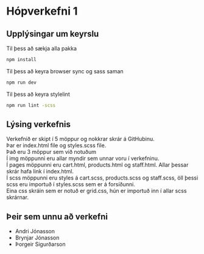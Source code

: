 # Hópverkefni 1

## Upplýsingar um keyrslu

Til þess að sækja alla pakka

```bash
npm install
```

Til þess að keyra browser sync og sass saman

```bash
npm run dev
```

Til þess að keyra stylelint 

```bash
npm run lint -scss
```

## Lýsing verkefnis
Verkefnið er skipt í 5 möppur og nokkrar skrár á GitHubinu. <br>
Þar er index.html file og styles.scss file.  <br>
Það eru 3 möppur sem við notuðum <br>
Í img möppunni eru allar myndir sem unnar voru í verkefninu. <br>
Í pages möppunni eru cart.html, products.html og staff.html. Allar þessar skrár hafa link í index.html. <br>
Í scss möppunni eru styles á cart.scss, products.scss og staff.scss, öll þessi scss eru importuð í styles.scss sem er á forsíðunni. <br>
Eina css skráin sem er notuð er grid.css, hún er importuð inn í allar scss skrárnar.<br>

## Þeir sem unnu að verkefni

* Andri Jónasson 
* Brynjar Jónasson 
* Þorgeir Sigurðarson
